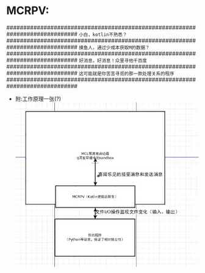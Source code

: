 # MCRPV:
#############################################################################
`小白，kotlin不熟悉？`
#############################################################################
`摸鱼人，通过少成本获取M的数据？`
#############################################################################
`好消息，好消息！众里寻他千百度`
#############################################################################
`这可能就是你苦苦寻觅的那一款处理关系的程序`
#############################################################################
+ 附:工作原理一张(?)
![工作原理](./illustration.jpg)